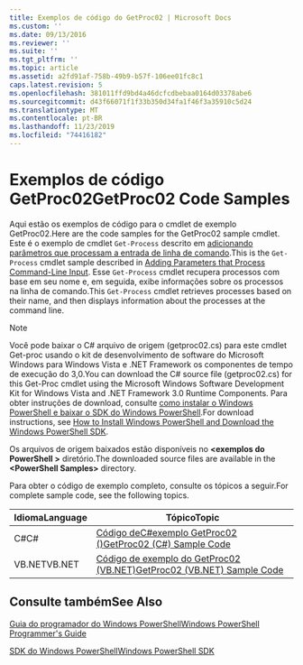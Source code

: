 ```yaml
---
title: Exemplos de código do GetProc02 | Microsoft Docs
ms.custom: ''
ms.date: 09/13/2016
ms.reviewer: ''
ms.suite: ''
ms.tgt_pltfrm: ''
ms.topic: article
ms.assetid: a2fd91af-758b-49b9-b57f-106ee01fc8c1
caps.latest.revision: 5
ms.openlocfilehash: 381011ffd9bd4a46dcfcdbebaa0164d03378abe6
ms.sourcegitcommit: d43f66071f1f33b350d34fa1f46f3a35910c5d24
ms.translationtype: MT
ms.contentlocale: pt-BR
ms.lasthandoff: 11/23/2019
ms.locfileid: "74416182"
---
```

# <a name="getproc02-code-samples"></a><span data-ttu-id="6d750-102">Exemplos de código GetProc02</span><span class="sxs-lookup"><span data-stu-id="6d750-102">GetProc02 Code Samples</span></span>

<span data-ttu-id="6d750-103">Aqui estão os exemplos de código para o cmdlet de exemplo GetProc02.</span><span class="sxs-lookup"><span data-stu-id="6d750-103">Here are the code samples for the GetProc02 sample cmdlet.</span></span> <span data-ttu-id="6d750-104">Este é o exemplo de cmdlet `Get-Process` descrito em [adicionando parâmetros que processam a entrada de linha de comando](../cmdlet/adding-parameters-that-process-command-line-input.md).</span><span class="sxs-lookup"><span data-stu-id="6d750-104">This is the `Get-Process` cmdlet sample described in [Adding Parameters that Process Command-Line Input](../cmdlet/adding-parameters-that-process-command-line-input.md).</span></span> <span data-ttu-id="6d750-105">Esse `Get-Process` cmdlet recupera processos com base em seu nome e, em seguida, exibe informações sobre os processos na linha de comando.</span><span class="sxs-lookup"><span data-stu-id="6d750-105">This `Get-Process` cmdlet retrieves processes based on their name, and then displays information about the processes at the command line.</span></span>

> [!NOTE]
> <span data-ttu-id="6d750-106">Você pode baixar o C# arquivo de origem (getproc02.cs) para este cmdlet Get-proc usando o kit de desenvolvimento de software do Microsoft Windows para Windows Vista e .NET Framework os componentes de tempo de execução do 3,0.</span><span class="sxs-lookup"><span data-stu-id="6d750-106">You can download the C# source file (getproc02.cs) for this Get-Proc cmdlet using the Microsoft Windows Software Development Kit for Windows Vista and .NET Framework 3.0 Runtime Components.</span></span> <span data-ttu-id="6d750-107">Para obter instruções de download, consulte [como instalar o Windows PowerShell e baixar o SDK do Windows PowerShell](/powershell/scripting/developer/installing-the-windows-powershell-sdk).</span><span class="sxs-lookup"><span data-stu-id="6d750-107">For download instructions, see [How to Install Windows PowerShell and Download the Windows PowerShell SDK](/powershell/scripting/developer/installing-the-windows-powershell-sdk).</span></span>
>
> <span data-ttu-id="6d750-108">Os arquivos de origem baixados estão disponíveis no **\<exemplos do PowerShell >** diretório.</span><span class="sxs-lookup"><span data-stu-id="6d750-108">The downloaded source files are available in the **\<PowerShell Samples>** directory.</span></span>

<span data-ttu-id="6d750-109">Para obter o código de exemplo completo, consulte os tópicos a seguir.</span><span class="sxs-lookup"><span data-stu-id="6d750-109">For complete sample code, see the following topics.</span></span>

|<span data-ttu-id="6d750-110">Idioma</span><span class="sxs-lookup"><span data-stu-id="6d750-110">Language</span></span>|<span data-ttu-id="6d750-111">Tópico</span><span class="sxs-lookup"><span data-stu-id="6d750-111">Topic</span></span>|
|--------------|-----------|
|<span data-ttu-id="6d750-112">C#</span><span class="sxs-lookup"><span data-stu-id="6d750-112">C#</span></span>|[<span data-ttu-id="6d750-113">Código deC#exemplo GetProc02 ()</span><span class="sxs-lookup"><span data-stu-id="6d750-113">GetProc02 (C#) Sample Code</span></span>](./getproc02-csharp-sample-code.md)|
|<span data-ttu-id="6d750-114">VB.NET</span><span class="sxs-lookup"><span data-stu-id="6d750-114">VB.NET</span></span>|[<span data-ttu-id="6d750-115">Código de exemplo do GetProc02 (VB.NET)</span><span class="sxs-lookup"><span data-stu-id="6d750-115">GetProc02 (VB.NET) Sample Code</span></span>](./getproc02-vb-net-sample-code.md)|

## <a name="see-also"></a><span data-ttu-id="6d750-116">Consulte também</span><span class="sxs-lookup"><span data-stu-id="6d750-116">See Also</span></span>

[<span data-ttu-id="6d750-117">Guia do programador do Windows PowerShell</span><span class="sxs-lookup"><span data-stu-id="6d750-117">Windows PowerShell Programmer's Guide</span></span>](./windows-powershell-programmer-s-guide.md)

[<span data-ttu-id="6d750-118">SDK do Windows PowerShell</span><span class="sxs-lookup"><span data-stu-id="6d750-118">Windows PowerShell SDK</span></span>](../windows-powershell-reference.md)
